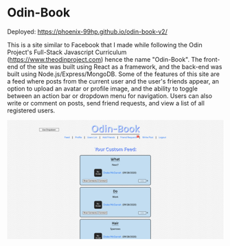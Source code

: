 # Odin-Book

Deployed: https://phoenix-99hp.github.io/odin-book-v2/

This is a site similar to Facebook that I made while following the Odin Project's Full-Stack Javascript Curriculum (https://www.theodinproject.com) hence the name "Odin-Book". The front-end of the site was built using React as a framework, and the back-end was built using Node.js/Express/MongoDB. Some of the features of this site are a feed where posts from the current user and the user's friends appear, an option to upload an avatar or profile image, and the ability to toggle between an action bar or dropdown menu for navigation. Users can also write or comment on posts, send friend requests, and view a list of all registered users.

![](./src/images/screenshot.png)
